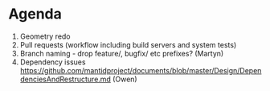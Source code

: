 Agenda
======
1. Geometry redo
2. Pull requests (workflow including build servers and system tests)
3. Branch naming - drop feature/, bugfix/ etc prefixes? (Martyn)
4. Dependency issues https://github.com/mantidproject/documents/blob/master/Design/DependenciesAndRestructure.md (Owen)
